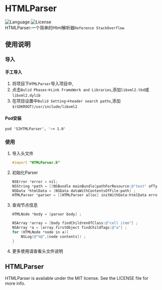 # HTMLParser
![Language](https://img.shields.io/badge/language-objc-orange.svg)
![License](https://img.shields.io/badge/license-MIT-blue.svg)  
HTMLParser:一个简单的Html解析器`Reference StackOverflow`

## 使用说明

### 导入
#### 手工导入

1. 将项目下`HTMLParser`导入项目中,
2. 点击`Bulid Phases`->`Link FrameWork and Libraries`,添加`libxml2.tbd`或`libxml2.dylib`
3. 在项目设置中`Bulid Setting`->`header search paths`,添加`$(SDKROOT)/usr/include/libxml2`

#### Pod安装

	pod 'SIHTMLParser', '~> 1.0'

### 使用

1. 导入头文件

	```objective-c
	#import "HTMLParser.h"
	```
	
2. 初始化Parser

	```objective-c
    NSError *error = nil;
    NSString *path = [[NSBundle mainBundle]pathForResource:@"test" ofType:@"html"] ;
    NSData *htmlData = [NSData dataWithContentsOfFile:path] ;
    HTMLParser *parser = [[HTMLParser alloc] initWithData:htmlData error:&error] ;
	```
	
3. 查询节点信息

	```objective-c
	HTMLNode *body = [parser body] ;
    
    NSArray *array = [body findChildrenOfClass:@"cell item"] ;
    NSArray *a = [array.firstObject findChildTags:@"a"] ;
    for (HTMLNode *node in a){
        NSLog(@"%@",[node contents]) ;
    }
	```
	
4. 更多使用请查看头文件说明

## HTMLParser
HTMLParser is available under the MIT license. See the LICENSE file for more info.